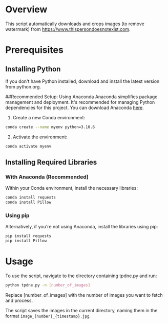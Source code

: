 # Overview
This script automatically downloads and crops images (to remove watermark) from https://www.thispersondoesnotexist.com.

# Prerequisites
## Installing Python
If you don't have Python installed, download and install the latest version from python.org.

##Recommended Setup: Using Anaconda
Anaconda simplifies package management and deployment. It's recommended for managing Python dependencies for this project. You can download Anaconda [here](https://www.anaconda.com/download/).

1. Create a new Conda environment:

``` bash
conda create --name myenv python=3.10.6
```

2. Activate the environment:

```bash
conda activate myenv
```
## Installing Required Libraries
### With Anaconda (Recommended)
Within your Conda environment, install the necessary libraries:

```bash
conda install requests
conda install Pillow
```
### Using pip
Alternatively, if you're not using Anaconda, install the libraries using pip:

```bash
pip install requests
pip install Pillow
```
# Usage
To use the script, navigate to the directory containing tpdne.py and run:

```bash
python tpdne.py -n [number_of_images]
```

Replace [number_of_images] with the number of images you want to fetch and process.

The script saves the images in the current directory, naming them in the format `image_{number}_{timestamp}.jpg`.